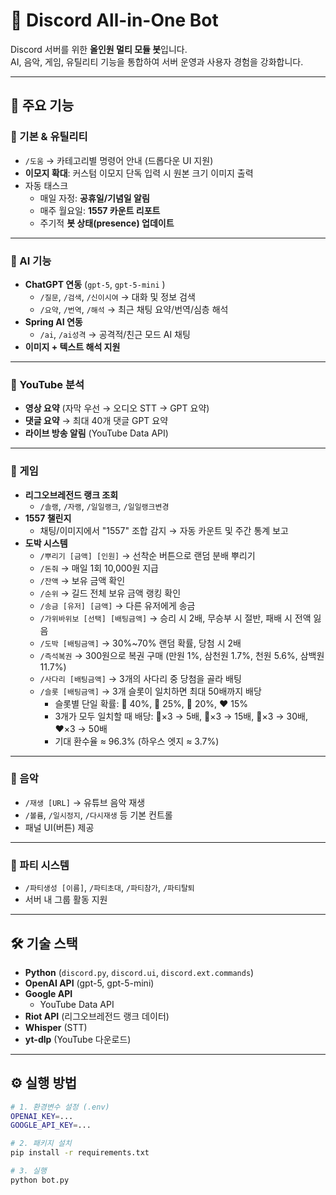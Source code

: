 # 🤖 Discord All-in-One Bot

Discord 서버를 위한 **올인원 멀티 모듈 봇**입니다.  
AI, 음악, 게임, 유틸리티 기능을 통합하여 서버 운영과 사용자 경험을 강화합니다.

---

## 🚀 주요 기능

### 🔹 기본 & 유틸리티

- `/도움` → 카테고리별 명령어 안내 (드롭다운 UI 지원)
- **이모지 확대**: 커스텀 이모지 단독 입력 시 원본 크기 이미지 출력
- 자동 태스크
  - 매일 자정: **공휴일/기념일 알림**
  - 매주 월요일: **1557 카운트 리포트**
  - 주기적 **봇 상태(presence) 업데이트**

---

### 🔹 AI 기능

- **ChatGPT 연동** (`gpt-5`, `gpt-5-mini` )
  - `/질문`, `/검색`, `/신이시여` → 대화 및 정보 검색
  - `/요약`, `/번역`, `/해석` → 최근 채팅 요약/번역/심층 해석
- **Spring AI 연동**
  - `/ai`, `/ai성격` → 공격적/친근 모드 AI 채팅
- **이미지 + 텍스트 해석 지원**

---

### 🔹 YouTube 분석

- **영상 요약** (자막 우선 → 오디오 STT → GPT 요약)
- **댓글 요약** → 최대 40개 댓글 GPT 요약
- **라이브 방송 알림** (YouTube Data API)

---

### 🔹 게임

- **리그오브레전드 랭크 조회**
  - `/솔랭`, `/자랭`, `/일일랭크`, `/일일랭크변경`
- **1557 챌린지**
  - 채팅/이미지에서 "1557" 조합 감지 → 자동 카운트 및 주간 통계 보고
- **도박 시스템**
  - `/뿌리기 [금액] [인원]` → 선착순 버튼으로 랜덤 분배 뿌리기
  - `/돈줘` → 매일 1회 10,000원 지급
  - `/잔액` → 보유 금액 확인
  - `/순위` → 길드 전체 보유 금액 랭킹 확인
  - `/송금 [유저] [금액]` → 다른 유저에게 송금
  - `/가위바위보 [선택] [배팅금액]` → 승리 시 2배, 무승부 시 절반, 패배 시 전액 잃음
  - `/도박 [배팅금액]` → 30%~70% 랜덤 확률, 당첨 시 2배
  - `/즉석복권` → 300원으로 복권 구매 (만원 1%, 삼천원 1.7%, 천원 5.6%, 삼백원 11.7%)
  - `/사다리 [배팅금액]` → 3개의 사다리 중 당첨을 골라 배팅
  - `/슬롯 [배팅금액]` → 3개 슬롯이 일치하면 최대 50배까지 배당
    - 슬롯별 단일 확률: 🍒 40%, 🔔 25%, 🧩 20%, ♥️ 15%
    - 3개가 모두 일치할 때 배당: 🍒×3 → 5배, 🔔×3 → 15배, 🧩×3 → 30배, ♥️×3 → 50배
    - 기대 환수율 ≈ 96.3% (하우스 엣지 ≈ 3.7%)

---

### 🔹 음악

- `/재생 [URL]` → 유튜브 음악 재생
- `/볼륨`, `/일시정지`, `/다시재생` 등 기본 컨트롤
- 패널 UI(버튼) 제공

---

### 🔹 파티 시스템

- `/파티생성 [이름]`, `/파티초대`, `/파티참가`, `/파티탈퇴`
- 서버 내 그룹 활동 지원

---

## 🛠️ 기술 스택

- **Python** (`discord.py`, `discord.ui`, `discord.ext.commands`)
- **OpenAI API** (gpt-5, gpt-5-mini)
- **Google API**
  - YouTube Data API
- **Riot API** (리그오브레전드 랭크 데이터)
- **Whisper** (STT)
- **yt-dlp** (YouTube 다운로드)

---

## ⚙️ 실행 방법

```bash
# 1. 환경변수 설정 (.env)
OPENAI_KEY=...
GOOGLE_API_KEY=...

# 2. 패키지 설치
pip install -r requirements.txt

# 3. 실행
python bot.py
```
